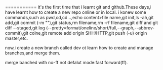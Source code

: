 ===========
it's the first time that i learnt git and github.These days,i have learnt how to create a new repo online or in local.
i konew some commands,such as pwd,cd,cd ..,echo content>file name,git init,ls -ah,git add,git commit (-m ""),git status,rm filename,rm -rf filename,git diff and git diff --staged,git log (--pretty=format/oneline/short/full,--graph,--abbrev-commit),git colne,git remote add origin SHH/HTTP,git push (-u) origin master,etc.

now,i create a new branch called dev ot learn how to create and manage branches,and merge them.

merge banched with no-ff not defalut mode:fast forward(ff).
